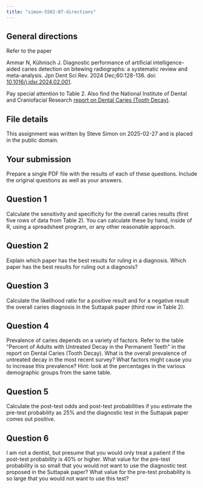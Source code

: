 ```yaml
---
title: "simon-5502-07-directions"
---
```


## General directions

Refer to the paper

Ammar N, Kühnisch J. Diagnostic performance of artificial intelligence-aided caries detection on bitewing radiographs: a systematic review and meta-analysis. Jpn Dent Sci Rev. 2024 Dec;60:128-136. doi: [10.1016/j.jdsr.2024.02.001][kuhnisch-2024].

Pay special attention to Table 2. Also find the National Institute of Dental and Craniofacial Research [report on Dental Caries (Tooth Decay)][nidcr-2022].

[kuhnisch-2024]: https://dx.doi.org/10.1016/j.jdsr.2024.02.001

[nidcr-2022]: https://www.nidcr.nih.gov/research/data-statistics/dental-caries

## File details

This assignment was written by Steve Simon on 2025-02-27 and is placed in the public domain.

## Your submission

Prepare a single PDF file with the results of each of these questions. Include the original questions as well as your answers.

## Question 1

Calculate the sensitivity and specificity for the overall caries results (first five rows of data from Table 2). You can calculate these by hand, inside of R, using a spreadsheet program, or any other reasonable approach.

## Question 2

Explain which paper has the best results for ruling in a diagnosis. Which paper has the best results for ruling out a diagnosis?

## Question 3

Calculate the likelihood ratio for a positive result and for a negative result the overall caries diagnosis in the Suttapak paper (third row in Table 2).

## Question 4

Prevalence of caries depends on a variety of factors. Refer to the table "Percent of Adults with Untreated Decay in the Permanent Teeth" in the report on Dental Caries (Tooth Decay). What is the overall prevalence of untreated decay in the most recent survey? What factors might cause you to increase this prevalence? Hint: look at the percentages in the various demographic groups from the same table.

## Question 5

Calculate the post-test odds and post-test probabilities if you estimate the pre-test probability as 25% and the diagnostic test in the Suttapak paper comes out positive.

## Question 6

I am not a dentist, but presume that you would only treat a patient if the post-test probability is 40% or higher. What value for the pre-test probability is so small that you would not want to use the diagnostic test proposed in the Suttapak paper? What value for the pre-test probability is so large that you would not want to use this test?
